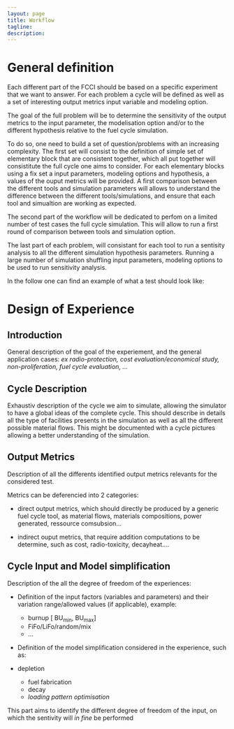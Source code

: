 ```yaml
---
layout: page
title: Workflow
tagline: 
description:
---
```

# General definition

Each different part of the FCCI should be based on a specific experiment that we
want to answer.  For each problem a cycle will be defined as well as a set of
interesting output metrics input variable and modeling option.


The goal of the full problem will be to determine the sensitivity of the output
metrics to the input parameter, the modelisation option and/or to the different
hypothesis relative to the fuel cycle simulation.


To do so, one need to build a set of question/problems with an increasing
complexity. 
The first set will consist to the definition of simple set of elementary block
that are consistent together, which all put together will consistitute the full
cycle one aims to consider.
For each elementary blocks using a fix set a input parameters, modeling options
and hypothesis, a values of the ouput metrics will be provided. A first
comparison between the different tools and simulation parameters will allows to
understand the difference between the different tools/simulations, and ensure
that each tool and simualtion are working as expected.

The second part of the workflow will be dedicated to perfom on a limited number
of test cases the full cycle simulation. This will allow to run a first round of
comparison between tools and simulation option.


The last part of each problem, will consistant for each tool to run a sentisity
analysis to all the different simulation hypothesis parameters. Running a large
number of simulation shuffling input parameters, modeling options to be used to
run sensitivity analysis.


In the follow one can find an example of what a test should look like:

# Design of Experience

## Introduction

General description of the goal of the experiement, and the general application cases:
*ex radio-protection, cost evaluation/economical study, non-proliferation, fuel
cycle evaluation, ...*

## Cycle Description
Exhaustiv description of the cycle we aim to simulate, allowing the simulator to
have a global ideas of the complete cycle.
This should describe in details all the type of facilities presents in the
simulation as well as all the different possible material flows. This might be
documented with a cycle pictures allowing a better understanding of the
simulation.

## Output Metrics
Description of all the differents identified output metrics relevants for the
considered test.

Metrics can be deferencied into 2 categories:

- direct output metrics, which should directly be produced by a generic fuel
  cycle tool, as material flows, materials compositions, power generated,
  ressource comsubsion...

- indirect ouput metrics, that require addition computations to be determine, such as
  cost, radio-toxicity, decayheat....


## Cycle Input and Model simplification
Description of the all the degree of freedom of the experiences:

- Definition of the input factors (variables and parameters) and their variation
  range/allowed values (if applicable), example:

  - burnup [ BU<sub>min</sub>, BU<sub>max</sub>]
  - FiFo/LiFo/random/mix
  - ...

- Definition of the model simplification considered in the experience, such as:

- depletion
  - fuel fabrication
  - decay
  - *loading pattern optimisation*

This part aims to identify the different degree of freedom of the input, on
which the sentivity will *in fine* be performed
